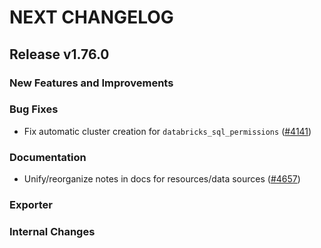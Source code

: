 # NEXT CHANGELOG

## Release v1.76.0

### New Features and Improvements

### Bug Fixes

 * Fix automatic cluster creation for `databricks_sql_permissions` ([#4141](https://github.com/databricks/terraform-provider-databricks/pull/4141))

### Documentation

 * Unify/reorganize notes in docs for resources/data sources ([#4657](https://github.com/databricks/terraform-provider-databricks/pull/4657))

### Exporter

### Internal Changes
